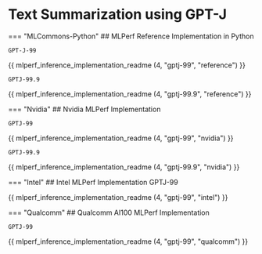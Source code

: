 # Text Summarization using GPT-J


=== "MLCommons-Python"
    ## MLPerf Reference Implementation in Python
    
    GPT-J-99

{{ mlperf_inference_implementation_readme (4, "gptj-99", "reference") }}

    GPTJ-99.9

{{ mlperf_inference_implementation_readme (4, "gptj-99.9", "reference") }}

=== "Nvidia"
    ## Nvidia MLPerf Implementation
    
    GPTJ-99

{{ mlperf_inference_implementation_readme (4, "gptj-99", "nvidia") }}

    GPTJ-99.9

{{ mlperf_inference_implementation_readme (4, "gptj-99.9", "nvidia") }}

=== "Intel"
    ## Intel MLPerf Implementation
    GPTJ-99

{{ mlperf_inference_implementation_readme (4, "gptj-99", "intel") }}


=== "Qualcomm"
    ## Qualcomm AI100 MLPerf Implementation

    GPTJ-99

{{ mlperf_inference_implementation_readme (4, "gptj-99", "qualcomm") }}


